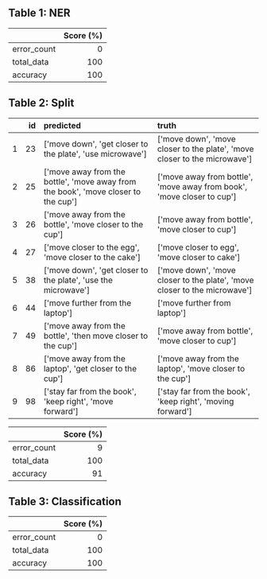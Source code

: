<h2> Table 1: NER </h2>

|             |   Score (%) |
|:------------|------------:|
| error_count |           0 |
| total_data  |         100 |
| accuracy    |         100 |<h2> Table 1: NER </h2>

<h2> Table 2: Split </h2>

|    |   id | predicted                                                                          | truth                                                                     |
|---:|-----:|:-----------------------------------------------------------------------------------|:--------------------------------------------------------------------------|
|  1 |   23 | ['move down', 'get closer to the plate', 'use microwave']                          | ['move down', 'move closer to the plate', 'move closer to the microwave'] |
|  2 |   25 | ['move away from the bottle', 'move away from the book', 'move closer to the cup'] | ['move away from bottle', 'move away from book', 'move closer to cup']    |
|  3 |   26 | ['move away from the bottle', 'move closer to the cup']                            | ['move away from bottle', 'move closer to cup']                           |
|  4 |   27 | ['move closer to the egg', 'move closer to the cake']                              | ['move closer to egg', 'move closer to cake']                             |
|  5 |   38 | ['move down', 'get closer to the plate', 'use the microwave']                      | ['move down', 'move closer to the plate', 'move closer to the microwave'] |
|  6 |   44 | ['move further from the laptop']                                                   | ['move further from laptop']                                              |
|  7 |   49 | ['move away from the bottle', 'then move closer to the cup']                       | ['move away from bottle', 'move closer to cup']                           |
|  8 |   86 | ['move away from the laptop', 'get closer to the cup']                             | ['move away from the laptop', 'move closer to the cup']                   |
|  9 |   98 | ['stay far from the book', 'keep right', 'move forward']                           | ['stay far from the book', 'keep right', 'moving forward']                |

|             |   Score (%) |
|:------------|------------:|
| error_count |           9 |
| total_data  |         100 |
| accuracy    |          91 |<h2> Table 2: Split </h2>

<h2> Table 3: Classification </h2>

|             |   Score (%) |
|:------------|------------:|
| error_count |           0 |
| total_data  |         100 |
| accuracy    |         100 |<h2> Table 3: Classification </h2>

